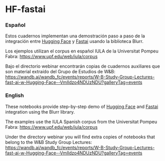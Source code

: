 # HF-fastai

### Español

Estos cuadernos implementan una demostración paso a paso de la integración entre [Hugging Face](https://huggingface.co) y [Fastai](https://www.fast.ai) usando la biblioteca Blurr.

Los ejemplos utilizan el corpus en español IULA de la Universitat Pompeu Fabra:
https://www.upf.edu/web/iula/corpus

Bajo el directorio webinar encontrarán copias de cuadernos auxiliares que son material extraído del Grupo de Estudios de W&B:
https://wandb.ai/wandb_fc/events/reports/W-B-Study-Group-Lectures-fast-ai-w-Hugging-Face--Vmlldzo4NDUzNDU?galleryTag=events

### English

These notebooks provide step-by-step demo of [Hugging Face](https://huggingface.co) and [Fastai](https://www.fast.ai) integration using the Blurr library.

The examples use the IULA Spanish corpus from the Universitat Pompeu Fabra:
https://www.upf.edu/web/iula/corpus

Under the directory webinar you will find extra copies of notebooks that belong to the W&B Study Group Lectures:
https://wandb.ai/wandb_fc/events/reports/W-B-Study-Group-Lectures-fast-ai-w-Hugging-Face--Vmlldzo4NDUzNDU?galleryTag=events
